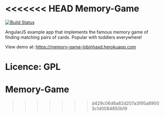 <<<<<<< HEAD
Memory-Game
===========
[![Build Status](https://travis-ci.org/camillagds/Memory-Game.svg?branch=master)](https://travis-ci.org/camillagds/Memory-Game)


AngularJS example app that implements the famous memory game of finding matching pairs of cards.  Popular with toddlers everywhere!


View demo at: <https://memory-game-lobinhaxd.herokuapp.com>

Licence: GPL
=======
# Memory-Game
>>>>>>> d429c06d6a82d207a3f95a89003c1d0084850b19
